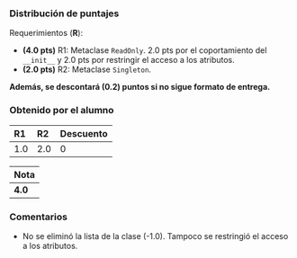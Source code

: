 ﻿### Distribución de puntajes

Requerimientos (**R**):

* **(4.0 pts)** R1: Metaclase `ReadOnly`. 2.0 pts por el coportamiento del `__init__` y 2.0 pts por restringir el acceso a los atributos.
* **(2.0 pts)** R2: Metaclase `Singleton`.

**Además, se descontará (0.2) puntos si no sigue formato de entrega.**

### Obtenido por el alumno
| R1 | R2 | Descuento |
|:---|:---|:----------|
| 1.0 | 2.0 | 0 |

| Nota |
|:-----|
| **4.0** |

### Comentarios

* No se eliminó la lista de la clase (-1.0). Tampoco se restringió el acceso a los atributos.
